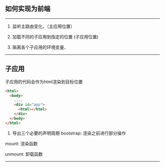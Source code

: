 ## 如何实现为前端
---

1. 监听主路由变化，（主应用位置）

1. 加载不同的子应用到指定的位置 (子应用位置)

1. 隔离各个子应用的环境变量、 

----

## 子应用
子应用的代码会作为html渲染到目标位置

```html
<html>
  <body>
    ....
    <div id="app">
      <html></html>
    </div>
  </body>
</html>
```

1. 导出三个必要的声明周期
bootstrap: 渲染之前进行部分操作

mount:     渲染函数

unmount:   卸载函数

----
